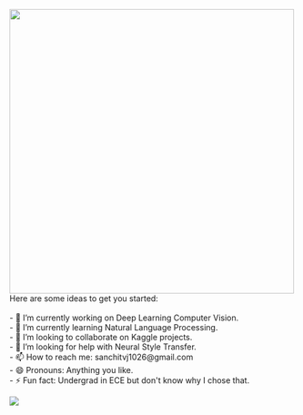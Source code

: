 
<p  align="left"><img height="500" src = "https://media.giphy.com/media/S5cNJUokTaBmdtBYe3/giphy.gif">
  <br>Here are some ideas to get you started:</br>
<br>- 🔭 I’m currently working on Deep Learning Computer Vision.
<br>- 🌱 I’m currently learning Natural Language Processing.
<br>- 👯 I’m looking to collaborate on Kaggle projects.
<br>- 🤔 I’m looking for help with Neural Style Transfer.
<br>- 📫 How to reach me: sanchitvj1026@gmail.com
<br>- 😄 Pronouns: Anything you like.
<br>- ⚡ Fun fact: Undergrad in ECE but don't know why I chose that.
</p>

![](https://github-readme-stats.vercel.app/api?username=sanchitvj&show_icons=true)
